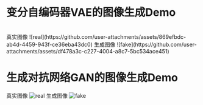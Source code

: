 # 变分自编码器VAE的图像生成Demo
<br>
真实图像
![real](https://github.com/user-attachments/assets/869efbdc-ab4d-4459-943f-ce36eba43dc0)
生成图像
![fake](https://github.com/user-attachments/assets/df478a3c-c227-4004-a8c7-5bc534ace451)

# 生成对抗网络GAN的图像生成Demo
真实图像
![real](https://github.com/user-attachments/assets/2cb0ada3-b37d-48db-b985-122dc49f0b6b)
生成图像
![fake](https://github.com/user-attachments/assets/d67ca8aa-f6ae-4174-87b2-52c474320500)

